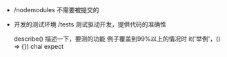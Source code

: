 - /nodemodules  不需要被提交的

- 开发的测试环境
    /tests
    测试驱动开发，提供代码的准确性

    describe() 描述一下，要测的功能
    例子覆盖到99%以上的情况时
    it('举例'，() => {})
    chai expect 